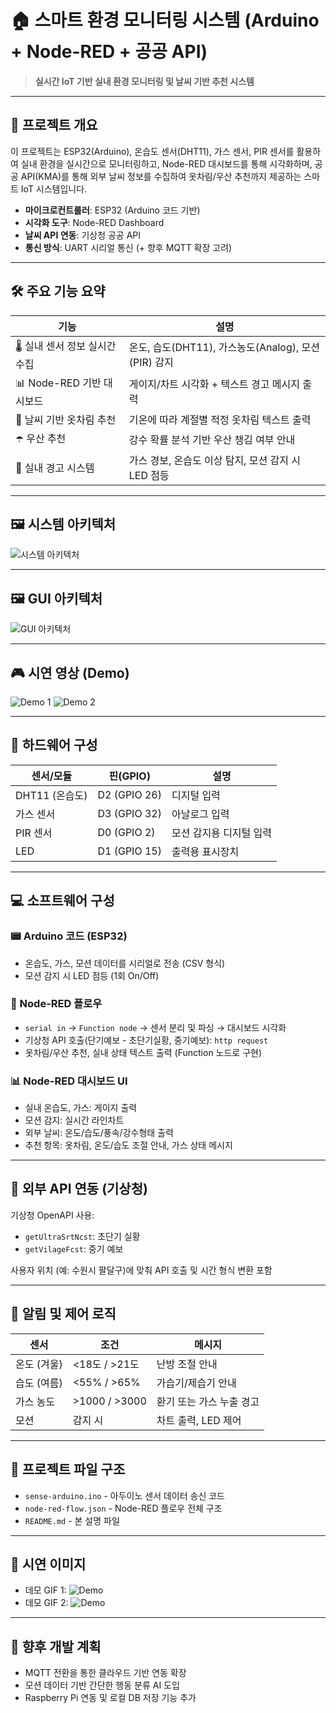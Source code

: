 # 🏠 스마트 환경 모니터링 시스템 (Arduino + Node-RED + 공공 API)

> **실시간 IoT 기반 실내 환경 모니터링 및 날씨 기반 추천 시스템**

---

## 📌 프로젝트 개요

이 프로젝트는 ESP32(Arduino), 온습도 센서(DHT11), 가스 센서, PIR 센서를 활용하여 실내 환경을 실시간으로 모니터링하고, Node-RED 대시보드를 통해 시각화하며, 공공 API(KMA)를 통해 외부 날씨 정보를 수집하여 옷차림/우산 추천까지 제공하는 스마트 IoT 시스템입니다.

* **마이크로컨트롤러**: ESP32 (Arduino 코드 기반)
* **시각화 도구**: Node-RED Dashboard
* **날씨 API 연동**: 기상청 공공 API
* **통신 방식**: UART 시리얼 통신 (+ 향후 MQTT 확장 고려)

---

## 🛠️ 주요 기능 요약

| 기능                  | 설명                                      |
| ------------------- | --------------------------------------- |
| 🌡️ 실내 센서 정보 실시간 수집 | 온도, 습도(DHT11), 가스농도(Analog), 모션(PIR) 감지 |
| 📊 Node-RED 기반 대시보드 | 게이지/차트 시각화 + 텍스트 경고 메시지 출력              |
| 🧥 날씨 기반 옷차림 추천     | 기온에 따라 계절별 적정 옷차림 텍스트 출력                |
| ☂️ 우산 추천            | 강수 확률 분석 기반 우산 챙김 여부 안내                 |
| 🚨 실내 경고 시스템        | 가스 경보, 온습도 이상 탐지, 모션 감지 시 LED 점등        |

---

## 🖼️ 시스템 아키텍처

![시스템 아키텍처](https://i.ibb.co/bj5SKfsk/system-architecture.png)

---

## 🖼️ GUI 아키텍처

![GUI 아키텍처](https://i.ibb.co/XkG6SnJn/nodered-architecture.png)

---


## 🎮 시연 영상 (Demo)

![Demo 1](./gifs/1.gif)
![Demo 2](./gifs/2.gif)

---

## 🔌 하드웨어 구성

| 센서/모듈       | 핀(GPIO)      | 설명            |
| ----------- | ------------ | ------------- |
| DHT11 (온습도) | D2 (GPIO 26) | 디지털 입력        |
| 가스 센서       | D3 (GPIO 32) | 아날로그 입력       |
| PIR 센서      | D0 (GPIO 2)  | 모션 감지용 디지털 입력 |
| LED         | D1 (GPIO 15) | 출력용 표시장치      |

---

## 💻 소프트웨어 구성

### 📟 Arduino 코드 (ESP32)

* 온습도, 가스, 모션 데이터를 시리얼로 전송 (CSV 형식)
* 모션 감지 시 LED 점등 (1회 On/Off)

### 🔄 Node-RED 플로우

* `serial in` → `Function node` → 센서 분리 및 파싱 → 대시보드 시각화
* 기상청 API 호출(단기예보 - 초단기실황, 중기예보): `http request`
* 옷차림/우산 추천, 실내 상태 텍스트 출력 (Function 노드로 구현)

### 📊 Node-RED 대시보드 UI

* 실내 온습도, 가스: 게이지 출력
* 모션 감지: 실시간 라인차트
* 외부 날씨: 온도/습도/풍속/강수형태 출력
* 추천 항목: 옷차림, 온도/습도 조절 안내, 가스 상태 메시지

---

## 🔗 외부 API 연동 (기상청)

기상청 OpenAPI 사용:

* `getUltraSrtNcst`: 초단기 실황
* `getVilageFcst`: 중기 예보

사용자 위치 (예: 수원시 팔달구)에 맞춰 API 호출 및 시간 형식 변환 포함

---

## 🚨 알림 및 제어 로직

| 센서      | 조건            | 메시지            |
| ------- | ------------- | -------------- |
| 온도 (겨울) | <18도 / >21도   | 난방 조절 안내       |
| 습도 (여름) | <55% / >65%   | 가습기/제습기 안내     |
| 가스 농도   | >1000 / >3000 | 환기 또는 가스 누출 경고 |
| 모션      | 감지 시          | 차트 출력, LED 제어  |

---

## 📁 프로젝트 파일 구조

* `sense-arduino.ino` - 아두이노 센서 데이터 송신 코드
* `node-red-flow.json` - Node-RED 플로우 전체 구조
* `README.md` - 본 설명 파일

---

## 📸 시연 이미지

* 데모 GIF 1: ![Demo](./gifs/1.gif)
* 데모 GIF 2: ![Demo](./gifs/2.gif)


---

## 🧩 향후 개발 계획

* MQTT 전환을 통한 클라우드 기반 연동 확장
* 모션 데이터 기반 간단한 행동 분류 AI 도입
* Raspberry Pi 연동 및 로컬 DB 저장 기능 추가
